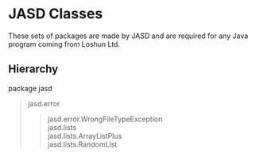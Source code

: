 # JASD Classes
These sets of packages are made by JASD and are required for any Java program coming from Loshun Ltd.

## Hierarchy
package jasd<br>
> jasd.error<br>
> > jasd.error.WrongFileTypeException<br>
> jasd.lists<br>
    jasd.lists.ArrayListPlus<br>
    jasd.lists.RandomList<br>
